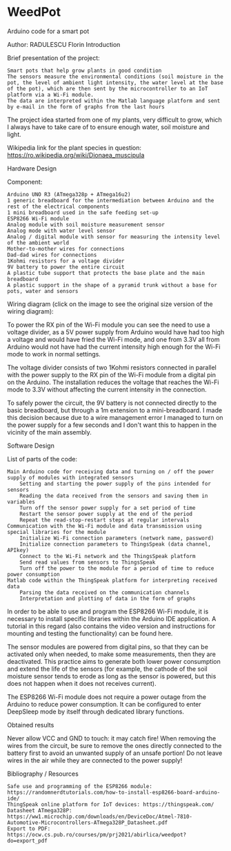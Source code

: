 # WeedPot
Arduino code for a smart pot

Author: RADULESCU Florin
Introduction

Brief presentation of the project:

    Smart pots that help grow plants in good condition
    The sensors measure the environmental conditions (soil moisture in the pot, the level of ambient light intensity, the water level at the base of the pot), which are then sent by the microcontroller to an IoT platform via a Wi-Fi module.
    The data are interpreted within the Matlab language platform and sent by e-mail in the form of graphs from the last hours

The project idea started from one of my plants, very difficult to grow, which I always have to take care of to ensure enough water, soil moisture and light.

Wikipedia link for the plant species in question: https://ro.wikipedia.org/wiki/Dionaea_muscipula

Hardware Design

Component:

    Arduino UNO R3 (ATmega328p + ATmega16u2)
    1 generic breadboard for the intermediation between Arduino and the rest of the electrical components
    1 mini breadboard used in the safe feeding set-up
    ESP8266 Wi-Fi module
    Analog module with soil moisture measurement sensor
    Analog mode with water level sensor
    Analog / digital module with sensor for measuring the intensity level of the ambient world
    Mother-to-mother wires for connections
    Dad-dad wires for connections
    1Kohmi resistors for a voltage divider
    9V battery to power the entire circuit
    A plastic tube support that protects the base plate and the main breadboard
    A plastic support in the shape of a pyramid trunk without a base for pots, water and sensors

Wiring diagram (click on the image to see the original size version of the wiring diagram):

To power the RX pin of the Wi-Fi module you can see the need to use a voltage divider, as a 5V power supply from Arduino would have had too high a voltage and would have fried the Wi-Fi mode, and one from 3.3V all from Arduino would not have had the current intensity high enough for the Wi-Fi mode to work in normal settings.

The voltage divider consists of two 1Kohmi resistors connected in parallel with the power supply to the RX pin of the Wi-Fi module from a digital pin on the Arduino. The installation reduces the voltage that reaches the Wi-Fi mode to 3.3V without affecting the current intensity in the connection.

To safely power the circuit, the 9V battery is not connected directly to the basic breadboard, but through a 1m extension to a mini-breadboard. I made this decision because due to a wire management error I managed to turn on the power supply for a few seconds and I don't want this to happen in the vicinity of the main assembly.

Software Design

List of parts of the code:

    Main Arduino code for receiving data and turning on / off the power supply of modules with integrated sensors
        Setting and starting the power supply of the pins intended for sensors
        Reading the data received from the sensors and saving them in variables
        Turn off the sensor power supply for a set period of time
        Restart the sensor power supply at the end of the period
        Repeat the read-stop-restart steps at regular intervals
    Communication with the Wi-Fi module and data transmission using special libraries for the module
        Initialize Wi-Fi connection parameters (network name, password)
        Initialize connection parameters to ThingsSpeak (data channel, APIkey)
        Connect to the Wi-Fi network and the ThingsSpeak platform
        Send read values ​​from sensors to ThingsSpeak
        Turn off the power to the module for a period of time to reduce power consumption
    Matlab code within the ThingSpeak platform for interpreting received data
        Parsing the data received on the communication channels
        Interpretation and plotting of data in the form of graphs

In order to be able to use and program the ESP8266 Wi-Fi module, it is necessary to install specific libraries within the Arduino IDE application. A tutorial in this regard (also contains the video version and instructions for mounting and testing the functionality) can be found here.

The sensor modules are powered from digital pins, so that they can be activated only when needed, to make some measurements, then they are deactivated. This practice aims to generate both lower power consumption and extend the life of the sensors (for example, the cathode of the soil moisture sensor tends to erode as long as the sensor is powered, but this does not happen when it does not receives current).

The ESP8266 Wi-Fi module does not require a power outage from the Arduino to reduce power consumption. It can be configured to enter DeepSleep mode by itself through dedicated library functions.

Obtained results

Never allow VCC and GND to touch: it may catch fire! When removing the wires from the circuit, be sure to remove the ones directly connected to the battery first to avoid an unwanted supply of an unsafe portion! Do not leave wires in the air while they are connected to the power supply!

Bibliography / Resources

    Safe use and programming of the ESP8266 module: https://randomnerdtutorials.com/how-to-install-esp8266-board-arduino-ide/
    ThingSpeak online platform for IoT devices: https://thingspeak.com/
    Datasheet ATmega328P: https://ww1.microchip.com/downloads/en/DeviceDoc/Atmel-7810-Automotive-Microcontrollers-ATmega328P_Datasheet.pdf
    Export to PDF: https://ocw.cs.pub.ro/courses/pm/prj2021/abirlica/weedpot?do=export_pdf

